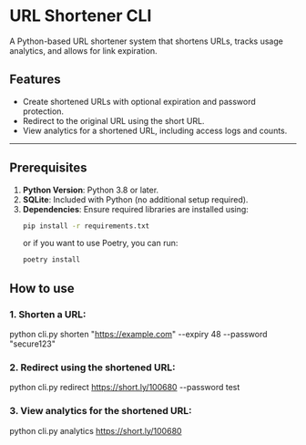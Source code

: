 # URL Shortener CLI

A Python-based URL shortener system that shortens URLs, tracks usage analytics, and allows for link expiration.

## Features

- Create shortened URLs with optional expiration and password protection.
- Redirect to the original URL using the short URL.
- View analytics for a shortened URL, including access logs and counts.

---

## Prerequisites

1. **Python Version**: Python 3.8 or later.
2. **SQLite**: Included with Python (no additional setup required).
3. **Dependencies**: Ensure required libraries are installed using:
   ```bash
   pip install -r requirements.txt
   ```
   or if you want to use Poetry, you can run:
   ```bash
   poetry install
   ```

## How to use

### 1. Shorten a URL:

python cli.py shorten "https://example.com" --expiry 48 --password "secure123"

### 2. Redirect using the shortened URL:

python cli.py redirect https://short.ly/100680 --password test

### 3. View analytics for the shortened URL:

python cli.py analytics https://short.ly/100680
